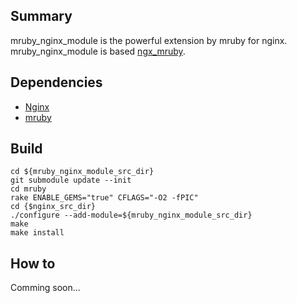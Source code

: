 ## Summary

mruby_nginx_module is the powerful extension by mruby for nginx.
mruby_nginx_module is based [ngx_mruby](https://github.com/matsumoto-r/ngx_mruby).

## Dependencies

  - [Nginx](http://nginx.org/)
  - [mruby](https://github.com/mruby/mruby)

## Build

    cd ${mruby_nginx_module_src_dir}
    git submodule update --init
    cd mruby
    rake ENABLE_GEMS="true" CFLAGS="-O2 -fPIC"
    cd {$nginx_src_dir}
    ./configure --add-module=${mruby_nginx_module_src_dir}
    make
    make install

## How to

Comming soon...
